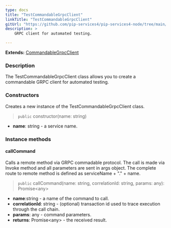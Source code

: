 ```yaml
---
type: docs
title: "TestCommandableGrpcClient"
linkTitle: "TestCommandableGrpcClient"
gitUrl: "https://github.com/pip-services4/pip-services4-node/tree/main/pip-services4-grpc-node"
description: > 
    GRPC client for automated testing.

---
```


**Extends:** [CommandableGrpcClient](../../clients/commandable_grpc_client)


### Description

The TestCommandableGrpcClient class allows you to create a commandable GRPC client for automated testing.

### Constructors
Creates a new instance of the TestCommandableGrpcClient class.

> `public` constructor(name: string)

- **name**: string - a service name. 


### Instance methods

#### callCommand
Calls a remote method via GRPC commadable protocol.
The call is made via Invoke method and all parameters are sent in args object.
The complete route to remote method is defined as serviceName + "." + name.

> `public` callCommand(name: string, correlationId: string, params: any): Promise\<any\>

- **name**:string - a name of the command to call. 
- **correlationId**: string - (optional) transaction id used to trace execution through the call chain.
- **params**: any - command parameters.
- **returns**: Promise\<any\> - the received result.


